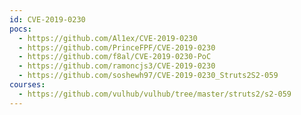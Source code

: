 ```yaml
---
id: CVE-2019-0230
pocs:
  - https://github.com/Al1ex/CVE-2019-0230
  - https://github.com/PrinceFPF/CVE-2019-0230
  - https://github.com/f8al/CVE-2019-0230-PoC
  - https://github.com/ramoncjs3/CVE-2019-0230
  - https://github.com/soshewh97/CVE-2019-0230_Struts2S2-059
courses:
  - https://github.com/vulhub/vulhub/tree/master/struts2/s2-059
---
```

